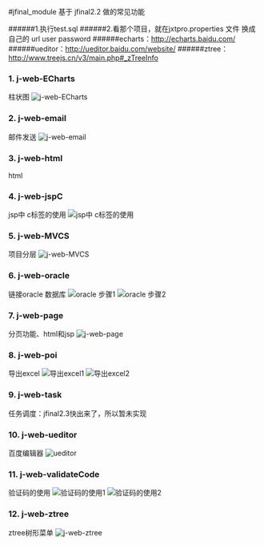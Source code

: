 #jfinal_module  基于 jfinal2.2 做的常见功能

######1.执行test.sql
######2.看那个项目，就在jxtpro.properties 文件 换成自己的 url user password
######echarts：http://echarts.baidu.com/
######ueditor：http://ueditor.baidu.com/website/
######ztree：http://www.treejs.cn/v3/main.php#_zTreeInfo


###  **1.  j-web-ECharts** 
柱状图
![j-web-ECharts](http://git.oschina.net/uploads/images/2016/1228/202553_f43bf3ba_617095.png "j-web-ECharts")
###  **2. j-web-email** 
邮件发送
![j-web-email](http://git.oschina.net/uploads/images/2016/1228/203229_b2dd161d_617095.png "j-web-email")
###  **3. j-web-html** 
html
###  **4. j-web-jspC** 
jsp中 c标签的使用
![jsp中 c标签的使用](http://git.oschina.net/uploads/images/2016/1228/203931_05d16907_617095.png "jsp中 c标签的使用")
###  **5. j-web-MVCS** 
项目分层
![j-web-MVCS](http://git.oschina.net/uploads/images/2016/1228/203040_c6d9c9b7_617095.png "j-web-MVCS")
###  **6. j-web-oracle** 
链接oracle 数据库
![oracle 步骤1](http://git.oschina.net/uploads/images/2016/1228/203608_c2541456_617095.png "oracle 步骤1")
![oracle 步骤2](http://git.oschina.net/uploads/images/2016/1228/203642_9bdf18d9_617095.png "oracle 步骤2")
###  **7. j-web-page** 
分页功能、html和jsp
![j-web-page](http://git.oschina.net/uploads/images/2016/1228/202704_bc79c45c_617095.png "j-web-page")
###  **8. j-web-poi** 
导出excel
![导出excel1](http://git.oschina.net/uploads/images/2016/1228/204301_fa8de7ed_617095.png "导出excel1")
![导出excel2](http://git.oschina.net/uploads/images/2016/1228/204320_411ab302_617095.png "导出excel2")
###  **9. j-web-task** 
任务调度：jfinal2.3快出来了，所以暂未实现
###  **10. j-web-ueditor** 
百度编辑器
![ueditor](http://git.oschina.net/uploads/images/2016/1228/202743_66f21d54_617095.png "ueditor")
###  **11. j-web-validateCode** 
验证码的使用
![验证码的使用1](http://git.oschina.net/uploads/images/2016/1228/204629_0cbf870f_617095.png "验证码的使用1")
![验证码的使用2](http://git.oschina.net/uploads/images/2016/1228/204652_fd7bcae5_617095.png "验证码的使用2")
###  **12. j-web-ztree** 
ztree树形菜单
![j-web-ztree](http://git.oschina.net/uploads/images/2016/1228/202816_745effc0_617095.png "j-web-ztree")






   